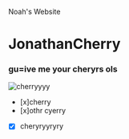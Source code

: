 Noah's Website
# JonathanCherry
### gu=ive me your cheryrs ols



![cherryyyy](https://i0.pickpik.com/photos/451/909/191/bing-cherries-ripe-red-fruit-preview.jpg)

- [x]cherry
- [x]othr cyerry
- [x] cheryryyryry
